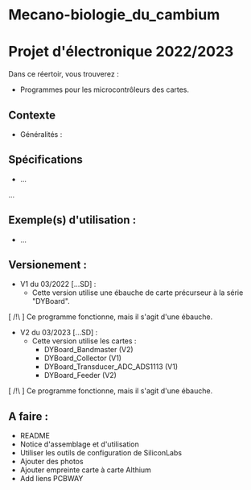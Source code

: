 # Mecano-biologie_du_cambium

# Projet d'électronique 2022/2023

Dans ce réertoir, vous trouverez :
- Programmes pour les microcontrôleurs des cartes. 

## Contexte 

* Généralités :  



## Spécifications

* ...

...

## Exemple(s) d'utilisation : 

* ...

## Versionement :

* V1 du 03/2022 [...SD] : 
  - Cette version utilise une ébauche de carte précurseur à la série "DYBoard". 

[ /!\ ] Ce programme fonctionne, mais il s'agit d'une ébauche. 
  
* V2 du 03/2023 [...SD] : 
  - Cette version utilise les cartes :
    - DYBoard_Bandmaster (V2)
    - DYBoard_Collector (V1)
    - DYBoard_Transducer_ADC_ADS1113 (V1)
    - DYBoard_Feeder (V2)
 
[ /!\ ] Ce programme fonctionne, mais il s'agit d'une ébauche. 

## A faire :

- README
- Notice d'assemblage et d'utilisation
- Utiliser les outils de configuration de SiliconLabs
- Ajouter des photos
- Ajouter empreinte carte à carte Althium
- Add liens PCBWAY
